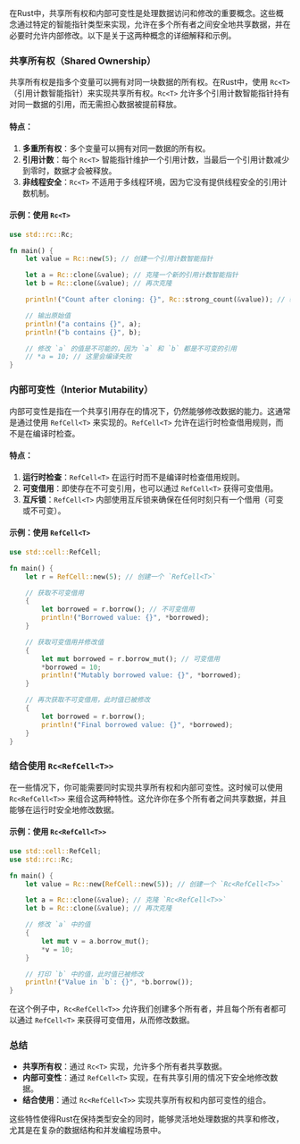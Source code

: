 在Rust中，共享所有权和内部可变性是处理数据访问和修改的重要概念。这些概念通过特定的智能指针类型来实现，允许在多个所有者之间安全地共享数据，并在必要时允许内部修改。以下是关于这两种概念的详细解释和示例。

### 共享所有权（Shared Ownership）

共享所有权是指多个变量可以拥有对同一块数据的所有权。在Rust中，使用 `Rc<T>`（引用计数智能指针）来实现共享所有权。`Rc<T>` 允许多个引用计数智能指针持有对同一数据的引用，而无需担心数据被提前释放。

#### 特点：
1. **多重所有权**：多个变量可以拥有对同一数据的所有权。
2. **引用计数**：每个 `Rc<T>` 智能指针维护一个引用计数，当最后一个引用计数减少到零时，数据才会被释放。
3. **非线程安全**：`Rc<T>` 不适用于多线程环境，因为它没有提供线程安全的引用计数机制。

#### 示例：使用 `Rc<T>`
```rust
use std::rc::Rc;

fn main() {
    let value = Rc::new(5); // 创建一个引用计数智能指针

    let a = Rc::clone(&value); // 克隆一个新的引用计数智能指针
    let b = Rc::clone(&value); // 再次克隆

    println!("Count after cloning: {}", Rc::strong_count(&value)); // 输出引用计数

    // 输出原始值
    println!("a contains {}", a);
    println!("b contains {}", b);

    // 修改 `a` 的值是不可能的，因为 `a` 和 `b` 都是不可变的引用
    // *a = 10; // 这里会编译失败
}
```

### 内部可变性（Interior Mutability）

内部可变性是指在一个共享引用存在的情况下，仍然能够修改数据的能力。这通常是通过使用 `RefCell<T>` 来实现的。`RefCell<T>` 允许在运行时检查借用规则，而不是在编译时检查。

#### 特点：
1. **运行时检查**：`RefCell<T>` 在运行时而不是编译时检查借用规则。
2. **可变借用**：即使存在不可变引用，也可以通过 `RefCell<T>` 获得可变借用。
3. **互斥锁**：`RefCell<T>` 内部使用互斥锁来确保在任何时刻只有一个借用（可变或不可变）。

#### 示例：使用 `RefCell<T>`
```rust
use std::cell::RefCell;

fn main() {
    let r = RefCell::new(5); // 创建一个 `RefCell<T>`

    // 获取不可变借用
    {
        let borrowed = r.borrow(); // 不可变借用
        println!("Borrowed value: {}", *borrowed);
    }

    // 获取可变借用并修改值
    {
        let mut borrowed = r.borrow_mut(); // 可变借用
        *borrowed = 10;
        println!("Mutably borrowed value: {}", *borrowed);
    }

    // 再次获取不可变借用，此时值已被修改
    {
        let borrowed = r.borrow();
        println!("Final borrowed value: {}", *borrowed);
    }
}
```

### 结合使用 `Rc<RefCell<T>>`

在一些情况下，你可能需要同时实现共享所有权和内部可变性。这时候可以使用 `Rc<RefCell<T>>` 来组合这两种特性。这允许你在多个所有者之间共享数据，并且能够在运行时安全地修改数据。

#### 示例：使用 `Rc<RefCell<T>>`
```rust
use std::cell::RefCell;
use std::rc::Rc;

fn main() {
    let value = Rc::new(RefCell::new(5)); // 创建一个 `Rc<RefCell<T>>`

    let a = Rc::clone(&value); // 克隆 `Rc<RefCell<T>>`
    let b = Rc::clone(&value); // 再次克隆

    // 修改 `a` 中的值
    {
        let mut v = a.borrow_mut();
        *v = 10;
    }

    // 打印 `b` 中的值，此时值已被修改
    println!("Value in `b`: {}", *b.borrow());
}
```

在这个例子中，`Rc<RefCell<T>>` 允许我们创建多个所有者，并且每个所有者都可以通过 `RefCell<T>` 来获得可变借用，从而修改数据。

### 总结
- **共享所有权**：通过 `Rc<T>` 实现，允许多个所有者共享数据。
- **内部可变性**：通过 `RefCell<T>` 实现，在有共享引用的情况下安全地修改数据。
- **结合使用**：通过 `Rc<RefCell<T>>` 实现共享所有权和内部可变性的组合。

这些特性使得Rust在保持类型安全的同时，能够灵活地处理数据的共享和修改，尤其是在复杂的数据结构和并发编程场景中。